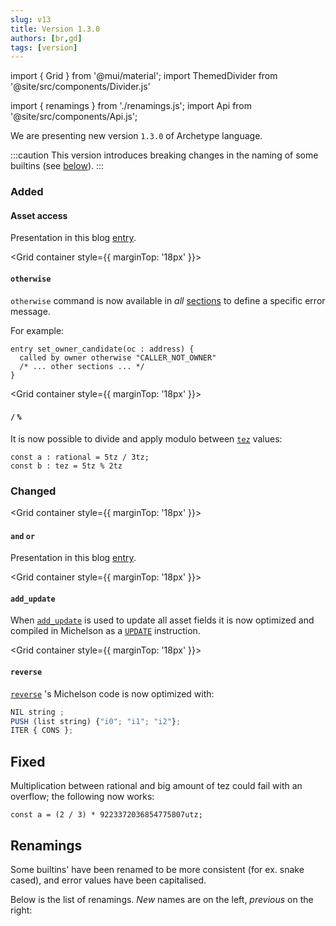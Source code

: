 ```yaml
---
slug: v13
title: Version 1.3.0
authors: [br,gd]
tags: [version]
---
```

import { Grid } from '@mui/material';
import ThemedDivider from '@site/src/components/Divider.js'

import { renamings } from './renamings.js';
import Api from '@site/src/components/Api.js';


We are presenting new version `1.3.0` of Archetype language.

:::caution
This version introduces breaking changes in the naming of some builtins (see [below](/blog/v13#renamings)).
:::
<!--truncate-->

### Added

<Grid container>
<Grid xs={12} sm={12} md={3}>

#### Asset access

</Grid>

<Grid xs={12} sm={12} md={9}>

Presentation in this blog [entry](/blog/asset-access).

</Grid>
</Grid>

<ThemedDivider />

<Grid container style={{ marginTop: '18px' }}>
<Grid xs={12} sm={12} md={3}>

#### `otherwise`

</Grid>

<Grid xs={12} sm={12} md={9}>

`otherwise` command is now available in *all* [sections](/docs/reference/declarations/entrypoint#sections) to define a specific error message.

For example:
```archetype
entry set_owner_candidate(oc : address) {
  called by owner otherwise "CALLER_NOT_OWNER"
  /* ... other sections ... */
}
```

</Grid>
</Grid>

<ThemedDivider />

<Grid container style={{ marginTop: '18px' }}>
<Grid xs={12} sm={12} md={3}>

#### `/` `%`

</Grid>

<Grid xs={12} sm={12} md={9}>

It is now possible to divide and apply modulo between [`tez`](/docs/reference/types#tez) values:
```archetype
const a : rational = 5tz / 3tz;
const b : tez = 5tz % 2tz
```

</Grid>
</Grid>

### Changed

<Grid container style={{ marginTop: '18px' }}>
<Grid xs={12} sm={12} md={3}>

#### `and` `or`

</Grid>

<Grid xs={12} sm={12} md={9}>

Presentation in this blog [entry](/blog/shortcut-evaluation).

</Grid>
</Grid>

<ThemedDivider />

<Grid container style={{ marginTop: '18px' }}>
<Grid xs={12} sm={12} md={3}>

#### `add_update`

</Grid>

<Grid xs={12} sm={12} md={9}>

When [`add_update`](/docs/reference/instructions/asset#aadd_updatek--u-) is used to update all asset fields it is now optimized and compiled in Michelson as a [`UPDATE`](https://tezos.gitlab.io/michelson-reference/#instr-UPDATE) instruction.

</Grid>
</Grid>

<ThemedDivider />

<Grid container style={{ marginTop: '18px' }}>
<Grid xs={12} sm={12} md={3}>

#### `reverse`

</Grid>


<Grid xs={12} sm={12} md={9}>

[`reverse`](/docs/reference/expressions/builtins#reverse(l%20:%20list<T>)) 's Michelson code is now optimized with:
```js
NIL string ;
PUSH (list string) {"i0"; "i1"; "i2"};
ITER { CONS };
```

</Grid>
</Grid>

## Fixed

Multiplication between rational and big amount of tez could fail with an overflow; the following now works:
```archetype
const a = (2 / 3) * 9223372036854775807utz;
```

## Renamings

Some builtins' have been renamed to be more consistent (for ex. snake cased), and error values have been capitalised.

Below is the list of renamings. *New* names are on the left, *previous* on the right:

<Api title="Sections" data={renamings.sections} xs={4}/>
<br/>

<Api title="Types" data={renamings.types} xs={4}/>
<br/>

<Api title="Instructions" data={renamings.instructions} xs={4}/>
<br/>

<Api title="Constants" data={renamings.constants} xs={4}/>
<br/>

<Api title="Builtins" data={renamings.builtins} xs={4}/>
<br/>

<Api title="Assets" data={renamings.assets} xs={4}/>
<br/>

<Api title="Error messages" data={renamings.errors} xs={5}/>
<br/>